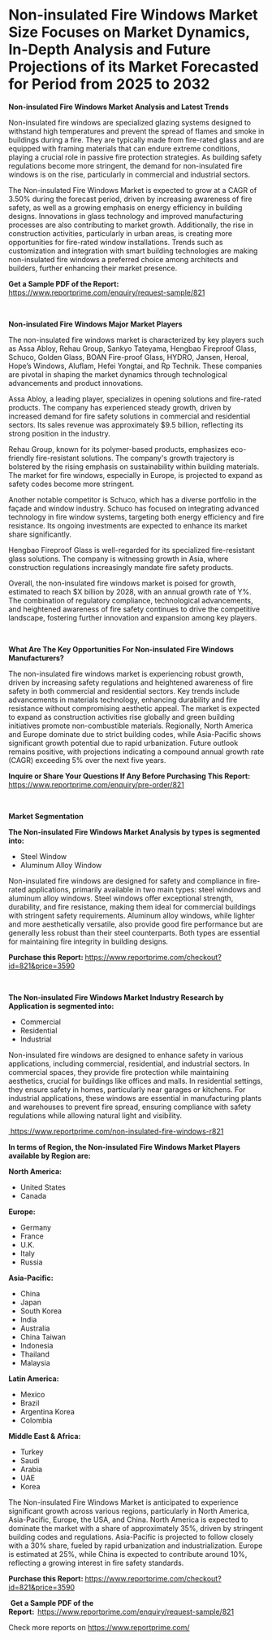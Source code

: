 <p><h1>Non-insulated Fire Windows Market Size Focuses on Market Dynamics, In-Depth Analysis and Future Projections of its Market Forecasted for Period from 2025 to 2032</h1></p><p><strong>Non-insulated Fire Windows Market Analysis and Latest Trends</strong></p>
<p><p>Non-insulated fire windows are specialized glazing systems designed to withstand high temperatures and prevent the spread of flames and smoke in buildings during a fire. They are typically made from fire-rated glass and are equipped with framing materials that can endure extreme conditions, playing a crucial role in passive fire protection strategies. As building safety regulations become more stringent, the demand for non-insulated fire windows is on the rise, particularly in commercial and industrial sectors.</p><p>The Non-insulated Fire Windows Market is expected to grow at a CAGR of 3.50% during the forecast period, driven by increasing awareness of fire safety, as well as a growing emphasis on energy efficiency in building designs. Innovations in glass technology and improved manufacturing processes are also contributing to market growth. Additionally, the rise in construction activities, particularly in urban areas, is creating more opportunities for fire-rated window installations. Trends such as customization and integration with smart building technologies are making non-insulated fire windows a preferred choice among architects and builders, further enhancing their market presence.</p></p>
<p><strong>Get a Sample PDF of the Report:&nbsp;</strong> <a href="https://www.reportprime.com/enquiry/request-sample/821?utm_campaign=3440&utm_medium=2&utm_source=Github&utm_content=ia&utm_term=18032025&utm_id=non-insulated-fire-windows">https://www.reportprime.com/enquiry/request-sample/821</a></p>
<p>&nbsp;</p>
<p><strong>Non-insulated Fire Windows Major Market Players</strong></p>
<p><p>The non-insulated fire windows market is characterized by key players such as Assa Abloy, Rehau Group, Sankyo Tateyama, Hengbao Fireproof Glass, Schuco, Golden Glass, BOAN Fire-proof Glass, HYDRO, Jansen, Heroal, Hope’s Windows, Aluflam, Hefei Yongtai, and Rp Technik. These companies are pivotal in shaping the market dynamics through technological advancements and product innovations.</p><p>Assa Abloy, a leading player, specializes in opening solutions and fire-rated products. The company has experienced steady growth, driven by increased demand for fire safety solutions in commercial and residential sectors. Its sales revenue was approximately $9.5 billion, reflecting its strong position in the industry.</p><p>Rehau Group, known for its polymer-based products, emphasizes eco-friendly fire-resistant solutions. The company's growth trajectory is bolstered by the rising emphasis on sustainability within building materials. The market for fire windows, especially in Europe, is projected to expand as safety codes become more stringent.</p><p>Another notable competitor is Schuco, which has a diverse portfolio in the façade and window industry. Schuco has focused on integrating advanced technology in fire window systems, targeting both energy efficiency and fire resistance. Its ongoing investments are expected to enhance its market share significantly.</p><p>Hengbao Fireproof Glass is well-regarded for its specialized fire-resistant glass solutions. The company is witnessing growth in Asia, where construction regulations increasingly mandate fire safety products.</p><p>Overall, the non-insulated fire windows market is poised for growth, estimated to reach $X billion by 2028, with an annual growth rate of Y%. The combination of regulatory compliance, technological advancements, and heightened awareness of fire safety continues to drive the competitive landscape, fostering further innovation and expansion among key players.</p></p>
<p>&nbsp;</p>
<p><strong>What Are The Key Opportunities For Non-insulated Fire Windows Manufacturers?</strong></p>
<p><p>The non-insulated fire windows market is experiencing robust growth, driven by increasing safety regulations and heightened awareness of fire safety in both commercial and residential sectors. Key trends include advancements in materials technology, enhancing durability and fire resistance without compromising aesthetic appeal. The market is expected to expand as construction activities rise globally and green building initiatives promote non-combustible materials. Regionally, North America and Europe dominate due to strict building codes, while Asia-Pacific shows significant growth potential due to rapid urbanization. Future outlook remains positive, with projections indicating a compound annual growth rate (CAGR) exceeding 5% over the next five years.</p></p>
<p><strong>Inquire or Share Your Questions If Any Before Purchasing This Report:</strong> <a href="https://www.reportprime.com/enquiry/pre-order/821?utm_campaign=3440&utm_medium=2&utm_source=Github&utm_content=ia&utm_term=18032025&utm_id=non-insulated-fire-windows">https://www.reportprime.com/enquiry/pre-order/821</a></p>
<p>&nbsp;</p>
<p><strong>Market Segmentation</strong></p>
<p><strong>The Non-insulated Fire Windows Market Analysis by types is segmented into:</strong></p>
<p><ul><li>Steel Window</li><li>Aluminum Alloy Window</li></ul></p>
<p><p>Non-insulated fire windows are designed for safety and compliance in fire-rated applications, primarily available in two main types: steel windows and aluminum alloy windows. Steel windows offer exceptional strength, durability, and fire resistance, making them ideal for commercial buildings with stringent safety requirements. Aluminum alloy windows, while lighter and more aesthetically versatile, also provide good fire performance but are generally less robust than their steel counterparts. Both types are essential for maintaining fire integrity in building designs.</p></p>
<p><strong>Purchase this Report:&nbsp;</strong><a href="https://www.reportprime.com/checkout?id=821&price=3590&utm_campaign=3440&utm_medium=2&utm_source=Github&utm_content=ia&utm_term=18032025&utm_id=non-insulated-fire-windows">https://www.reportprime.com/checkout?id=821&price=3590</a></p>
<p>&nbsp;</p>
<p><strong>The Non-insulated Fire Windows Market Industry Research by Application is segmented into:</strong></p>
<p><ul><li>Commercial</li><li>Residential</li><li>Industrial</li></ul></p>
<p><p>Non-insulated fire windows are designed to enhance safety in various applications, including commercial, residential, and industrial sectors. In commercial spaces, they provide fire protection while maintaining aesthetics, crucial for buildings like offices and malls. In residential settings, they ensure safety in homes, particularly near garages or kitchens. For industrial applications, these windows are essential in manufacturing plants and warehouses to prevent fire spread, ensuring compliance with safety regulations while allowing natural light and visibility.</p></p>
<p><a href="https://www.reportprime.com/non-insulated-fire-windows-r821?utm_campaign=3440&utm_medium=2&utm_source=Github&utm_content=ia&utm_term=18032025&utm_id=non-insulated-fire-windows">&nbsp;https://www.reportprime.com/non-insulated-fire-windows-r821</a></p>
<p><strong>In terms of Region, the Non-insulated Fire Windows Market Players available by Region are:</strong></p>
<p>
    <p> <strong> North America: </strong>
        <ul>
            <li>United States</li>
            <li>Canada</li>
        </ul>
        </p> 
    <p> <strong> Europe: </strong>
        <ul>
            <li>Germany</li>
            <li>France</li>
            <li>U.K.</li>
            <li>Italy</li>
            <li>Russia</li>
        </ul>
        </p> 
    <p> <strong> Asia-Pacific: </strong>
        <ul>
            <li>China</li>
            <li>Japan</li>
            <li>South Korea</li>
            <li>India</li>
            <li>Australia</li>
            <li>China Taiwan</li>
            <li>Indonesia</li>
            <li>Thailand</li>
            <li>Malaysia</li>
        </ul>
        </p> 
    <p> <strong> Latin America: </strong>
        <ul>
            <li>Mexico</li>
            <li>Brazil</li>
            <li>Argentina Korea</li>
            <li>Colombia</li>
        </ul>
        </p> 
    <p> <strong> Middle East & Africa: </strong>
        <ul>
            <li>Turkey</li>
            <li>Saudi</li>
            <li>Arabia</li>
            <li>UAE</li>
            <li>Korea</li>
        </ul>
    </p>
    </p>
<p><p>The Non-insulated Fire Windows Market is anticipated to experience significant growth across various regions, particularly in North America, Asia-Pacific, Europe, the USA, and China. North America is expected to dominate the market with a share of approximately 35%, driven by stringent building codes and regulations. Asia-Pacific is projected to follow closely with a 30% share, fueled by rapid urbanization and industrialization. Europe is estimated at 25%, while China is expected to contribute around 10%, reflecting a growing interest in fire safety standards.</p></p>
<p><strong>Purchase this Report: </strong><a href="https://www.reportprime.com/checkout?id=821&price=3590&utm_campaign=3440&utm_medium=2&utm_source=Github&utm_content=ia&utm_term=18032025&utm_id=non-insulated-fire-windows">https://www.reportprime.com/checkout?id=821&price=3590</a></p>
<p>&nbsp;<strong>Get a Sample PDF of the Report:&nbsp;&nbsp;</strong><a href="https://www.reportprime.com/enquiry/request-sample/821?utm_campaign=3440&utm_medium=2&utm_source=Github&utm_content=ia&utm_term=18032025&utm_id=non-insulated-fire-windows">https://www.reportprime.com/enquiry/request-sample/821</a></p>
<p><strong></strong></p>
<p>Check more reports on <a href="https://www.reportprime.com/?utm_campaign=3440&utm_medium=2&utm_source=Github&utm_content=ia&utm_term=18032025&utm_id=non-insulated-fire-windows">https://www.reportprime.com/</a></p>